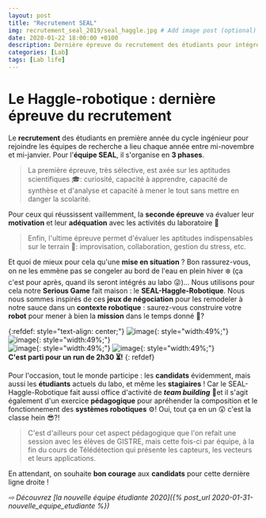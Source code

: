```yaml
---
layout: post
title: "Recrutement SEAL"
img: recrutement_seal_2019/seal_haggle.jpg # Add image post (optional)
date: 2020-01-22 18:00:00 +0100
description: Dernière épreuve du recrutement des étudiants pour intégrer l'équipe SEAL
categories: [Lab]
tags: [Lab life]
--- 
```



#  Le Haggle-robotique : dernière épreuve du recrutement

Le **recrutement** des étudiants en première année du cycle ingénieur pour rejoindre les équipes de recherche a lieu chaque année entre mi-novembre et mi-janvier. Pour l'**équipe SEAL**, il s'organise en **3 phases**. 

> La première épreuve, très sélective, est axée sur les aptitudes scientifiques 🎓: curiosité, capacité à apprendre, capacité de synthèse et d'analyse et capacité à mener le tout sans mettre en danger la scolarité. 

Pour ceux qui réussissent vaillemment, la **seconde épreuve** va évaluer leur **motivation** et leur **adéquation** avec les activités du laboratoire 💫 

> Enfin, l'ultime épreuve permet d'évaluer les aptitudes indispensables sur le terrain 🥾: improvisation, collaboration, gestion du stress, etc.


Et quoi de mieux pour cela qu'une **mise en situation** ? Bon rassurez-vous, on ne les emmène pas se congeler au bord de l'eau en plein hiver ❄️ (ça c'est pour après, quand ils seront intégrés au labo 😜)... Nous utilisons pour cela notre **Serious Game** fait maison : le **SEAL-Haggle-Robotique**. Nous nous sommes inspirés de ces **jeux de négociation** pour les remodeler à notre sauce dans un **contexte robotique** : saurez-vous construire votre **robot** pour mener à bien la **mission** dans le temps donné 🔔? 


{:refdef: style="text-align: center;"}
![image]({{site.baseurl}}/assets/img/recrutement_seal_2019/seal_haggle_robotique_recrutement_01.jpg){: style="width:49%;"}
![image]({{site.baseurl}}/assets/img/recrutement_seal_2019/seal_haggle_robotique_recrutement_03.jpg){: style="width:49%;"}<br/>
![image]({{site.baseurl}}/assets/img/recrutement_seal_2019/seal_haggle_robotique_recrutement_02.jpg){: style="width:49%;"}
![image]({{site.baseurl}}/assets/img/recrutement_seal_2019/seal_haggle_robotique_recrutement_04.jpg){: style="width:49%;"}<br/>
**C'est parti pour un run de 2h30 ⏳!**
{: refdef}

Pour l'occasion, tout le monde participe : les **candidats** évidemment, mais aussi les **étudiants** actuels du labo, et même les **stagiaires** ! Car le SEAL-Haggle-Robotique fait aussi office d'activité de **<em>team building</em>** 🔗et il s'agit également d'un exercice **pédagogique** pour apréhender la composition et le fonctionnement des **systèmes robotiques** ⚙️! Oui, tout ça en un 😲 c'est la classe hein 😎?!

> C'est d'ailleurs pour cet aspect pédagogique que l'on refait une session avec les élèves de GISTRE, mais cette fois-ci par équipe, à la fin du cours de Télédétection qui présente les capteurs, les vecteurs et leurs applications. 

En attendant, on souhaite **bon courage** aux **candidats** pour cette dernière ligne droite ! 


*&#x21E8; Découvrez [la nouvelle équipe étudiante 2020]({% post_url 2020-01-31-nouvelle_equipe_etudiante %})*









